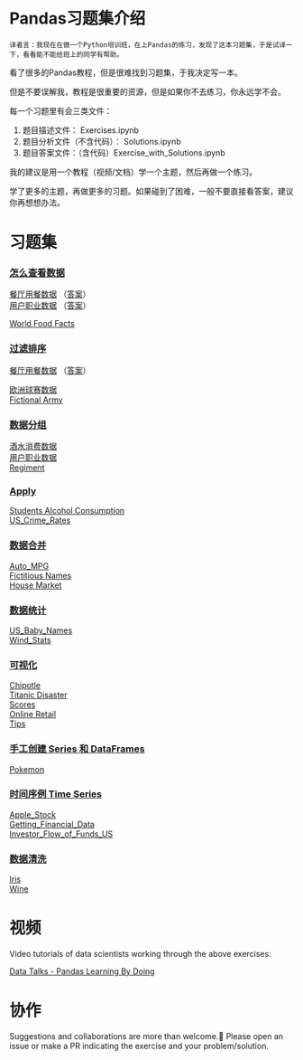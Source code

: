 # Pandas习题集介绍

    译者言：我现在在做一个Python培训班，在上Pandas的练习，发现了这本习题集，于是试译一下，看看能不能给班上的同学有帮助。


看了很多的Pandas教程，但是很难找到习题集，于我决定写一本。

但是不要误解我，教程是很重要的资源，但是如果你不去练习，你永远学不会。

每一个习题里有会三类文件：

1. 题目描述文件： Exercises.ipynb 
2. 题目分析文件（不含代码）： Solutions.ipynb 
3. 题目答案文件：（含代码）Exercise_with_Solutions.ipynb

我的建议是用一个教程（视频/文档）学一个主题，然后再做一个练习。

学了更多的主题，再做更多的习题。如果碰到了困难，一般不要直接看答案，建议你再想想办法。




# 习题集



### [怎么查看数据](https://github.com/liuhui998/pandas_exercises/tree/master/01_Getting_%26_Knowing_Your_Data)  
[餐厅用餐数据](https://github.com/liuhui998/pandas_exercises/tree/master/01_Getting_%26_Knowing_Your_Data/Chipotle) （[答案](https://github.com/liuhui998/pandas_exercises/tree/master/01_Getting_%26_Knowing_Your_Data/Chipotle/Exercise_with_Solutions.ipynb)）    
[用户职业数据](https://github.com/liuhui998/pandas_exercises/tree/master/01_Getting_%26_Knowing_Your_Data/Occupation)  （[答案](https://github.com/liuhui998/pandas_exercises/tree/master/01_Getting_%26_Knowing_Your_Data/Occupation/Exercise_with_Solution.ipynb)）    

[World Food Facts](https://github.com/liuhui998/pandas_exercises/tree/master/01_Getting_%26_Knowing_Your_Data/World%20Food%20Facts)

### [过滤排序](https://github.com/liuhui998/pandas_exercises/tree/master/02_Filtering_%26_Sorting)

[餐厅用餐数据](https://github.com/liuhui998/pandas_exercises/tree/master/02_Filtering_%26_Sorting/Chipotle)  （[答案](https://github.com/liuhui998/pandas_exercises/tree/master/02_Filtering_%26_Sorting/Chipotle/Exercise_with_Solutions.ipynb)）

[欧洲球赛数据](https://github.com/liuhui998/pandas_exercises/tree/master/02_Filtering_%26_Sorting/Euro12)  
[Fictional Army](https://github.com/liuhui998/pandas_exercises/tree/master/02_Filtering_%26_Sorting/Fictional%20Army)

### [数据分组](https://github.com/liuhui998/pandas_exercises/tree/master/03_Grouping)
[酒水消费数据](https://github.com/liuhui998/pandas_exercises/tree/master/03_Grouping/Alcohol_Consumption)  
[用户职业数据](https://github.com/liuhui998/pandas_exercises/tree/master/03_Grouping/Occupation)  
[Regiment](https://github.com/liuhui998/pandas_exercises/tree/master/03_Grouping/Regiment)

### [Apply](https://github.com/liuhui998/pandas_exercises/tree/master/04_Apply)
[Students Alcohol Consumption](https://github.com/liuhui998/pandas_exercises/tree/master/04_Apply/Students_Alcohol_Consumption)  
[US_Crime_Rates](https://github.com/liuhui998/pandas_exercises/tree/master/04_Apply/US_Crime_Rates)     

### [数据合并](https://github.com/liuhui998/pandas_exercises/tree/master/05_Merge)
[Auto_MPG](https://github.com/liuhui998/pandas_exercises/tree/master/05_Merge/Auto_MPG)  
[Fictitious Names](https://github.com/liuhui998/pandas_exercises/tree/master/05_Merge/Fictitous%20Names)  
[House Market](https://github.com/liuhui998/pandas_exercises/tree/master/05_Merge/Housing%20Market)  

### [数据统计](https://github.com/liuhui998/pandas_exercises/tree/master/06_Stats)
[US_Baby_Names](https://github.com/liuhui998/pandas_exercises/tree/master/06_Stats/US_Baby_Names)  
[Wind_Stats](https://github.com/liuhui998/pandas_exercises/tree/master/06_Stats/Wind_Stats)

### [可视化](https://github.com/liuhui998/pandas_exercises/tree/master/07_Visualization)
[Chipotle](https://github.com/liuhui998/pandas_exercises/tree/master/07_Visualization/Chipotle)  
[Titanic Disaster](https://github.com/liuhui998/pandas_exercises/tree/master/07_Visualization/Titanic_Desaster)  
[Scores](https://github.com/liuhui998/pandas_exercises/tree/master/07_Visualization/Scores)  
[Online Retail](https://github.com/liuhui998/pandas_exercises/tree/master/07_Visualization/Online_Retail)  
[Tips](https://github.com/liuhui998/pandas_exercises/tree/master/07_Visualization/Tips)  

### [手工创建 Series 和 DataFrames](https://github.com/liuhui998/pandas_exercises/tree/master/08_Creating_Series_and_DataFrames)  
[Pokemon](https://github.com/liuhui998/pandas_exercises/tree/master/08_Creating_Series_and_DataFrames/Pokemon)  

### [时间序例 Time Series](https://github.com/liuhui998/pandas_exercises/tree/master/09_Time_Series)  
[Apple_Stock](https://github.com/liuhui998/pandas_exercises/tree/master/09_Time_Series/Apple_Stock)  
[Getting_Financial_Data](https://github.com/liuhui998/pandas_exercises/tree/master/09_Time_Series/Getting_Financial_Data)  
[Investor_Flow_of_Funds_US](https://github.com/liuhui998/pandas_exercises/tree/master/09_Time_Series/Getting_Financial_Data)  

### [数据清洗](https://github.com/liuhui998/pandas_exercises/tree/master/10_Deleting)  
[Iris](https://github.com/liuhui998/pandas_exercises/tree/master/10_Deleting/Iris)  
[Wine](https://github.com/liuhui998/pandas_exercises/tree/master/10_Deleting/Wine)  


# 视频

Video tutorials of data scientists working through the above exercises:

[Data Talks - Pandas Learning By Doing](https://www.youtube.com/watch?v=pu3IpU937xs&list=PLgJhDSE2ZLxaY_DigHeiIDC1cD09rXgJv)

# 协作

Suggestions and collaborations are more than welcome.🙂 Please open an issue or make a PR indicating the exercise and your problem/solution.
